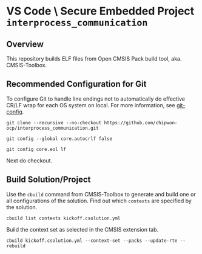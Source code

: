 # VS Code \ Secure Embedded Project `interprocess_communication`

## Overview
This repository builds ELF files from Open CMSIS Pack build tool, aka. CMSIS-Toolbox.

## Recommended Configuration for Git
To configure Git to handle line endings not to automatically do effective CR/LF wrap for each OS system on local. For more information, see [git-config](https://git-scm.com/docs/git-config).
```
git clone --recursive --no-checkout https://github.com/chipwon-ocp/interprocess_communication.git
```
```
git config --global core.autocrlf false
```
```
git config core.eol lf
```
Next do checkout.

## Build Solution/Project
Use the `cbuild` command from CMSIS-Toolbox to generate and build one or all configurations of the solution.
Find out which `contexts` are specified by the solution.
```
cbuild list contexts kickoff.csolution.yml
```
Build the context set as selected in the CMSIS extension tab.
```
cbuild kickoff.csolution.yml --context-set --packs --update-rte --rebuild
```

